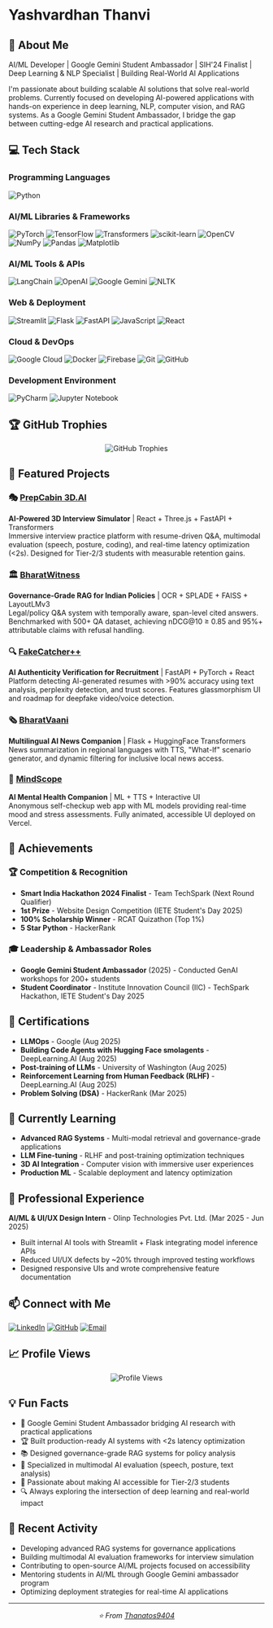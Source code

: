 # Yashvardhan Thanvi

## 🚀 About Me
AI/ML Developer | Google Gemini Student Ambassador | SIH'24 Finalist | Deep Learning & NLP Specialist | Building Real-World AI Applications

I'm passionate about building scalable AI solutions that solve real-world problems. Currently focused on developing AI-powered applications with hands-on experience in deep learning, NLP, computer vision, and RAG systems. As a Google Gemini Student Ambassador, I bridge the gap between cutting-edge AI research and practical applications.

## 💻 Tech Stack

### Programming Languages
![Python](https://img.shields.io/badge/python-3670A0?style=for-the-badge&logo=python&logoColor=ffdd54)

### AI/ML Libraries & Frameworks
![PyTorch](https://img.shields.io/badge/PyTorch-%23EE4C2C.svg?style=for-the-badge&logo=PyTorch&logoColor=white)
![TensorFlow](https://img.shields.io/badge/TensorFlow-%23FF6F00.svg?style=for-the-badge&logo=TensorFlow&logoColor=white)
![Transformers](https://img.shields.io/badge/🤗_Transformers-FFD21E?style=for-the-badge)
![scikit-learn](https://img.shields.io/badge/scikit--learn-%23F7931E.svg?style=for-the-badge&logo=scikit-learn&logoColor=white)
![OpenCV](https://img.shields.io/badge/opencv-%23white.svg?style=for-the-badge&logo=opencv&logoColor=white)
![NumPy](https://img.shields.io/badge/numpy-%23013243.svg?style=for-the-badge&logo=numpy&logoColor=white)
![Pandas](https://img.shields.io/badge/pandas-%23150458.svg?style=for-the-badge&logo=pandas&logoColor=white)
![Matplotlib](https://img.shields.io/badge/Matplotlib-%23ffffff.svg?style=for-the-badge&logo=Matplotlib&logoColor=black)

### AI/ML Tools & APIs
![LangChain](https://img.shields.io/badge/🦜_LangChain-1C3C3C?style=for-the-badge)
![OpenAI](https://img.shields.io/badge/OpenAI_API-412991?style=for-the-badge&logo=openai&logoColor=white)
![Google Gemini](https://img.shields.io/badge/Gemini_API-4285F4?style=for-the-badge&logo=google&logoColor=white)
![NLTK](https://img.shields.io/badge/NLTK-154f3c?style=for-the-badge)

### Web & Deployment
![Streamlit](https://img.shields.io/badge/Streamlit-%23FE4B4B.svg?style=for-the-badge&logo=streamlit&logoColor=white)
![Flask](https://img.shields.io/badge/flask-%23000.svg?style=for-the-badge&logo=flask&logoColor=white)
![FastAPI](https://img.shields.io/badge/FastAPI-005571?style=for-the-badge&logo=fastapi)
![JavaScript](https://img.shields.io/badge/javascript-%23323330.svg?style=for-the-badge&logo=javascript&logoColor=%23F7DF1E)
![React](https://img.shields.io/badge/react-%2320232a.svg?style=for-the-badge&logo=react&logoColor=%2361DAFB)

### Cloud & DevOps
![Google Cloud](https://img.shields.io/badge/GoogleCloud-%234285F4.svg?style=for-the-badge&logo=google-cloud&logoColor=white)
![Docker](https://img.shields.io/badge/docker-%230db7ed.svg?style=for-the-badge&logo=docker&logoColor=white)
![Firebase](https://img.shields.io/badge/firebase-%23039BE5.svg?style=for-the-badge&logo=firebase)
![Git](https://img.shields.io/badge/git-%23F05033.svg?style=for-the-badge&logo=git&logoColor=white)
![GitHub](https://img.shields.io/badge/github-%23121011.svg?style=for-the-badge&logo=github&logoColor=white)

### Development Environment
![PyCharm](https://img.shields.io/badge/pycharm-143?style=for-the-badge&logo=pycharm&logoColor=black&color=black&labelColor=green)
![Jupyter Notebook](https://img.shields.io/badge/jupyter-%23FA0F00.svg?style=for-the-badge&logo=jupyter&logoColor=white)


## 🏆 GitHub Trophies
<div align="center">
  <img src="https://github-profile-trophy.vercel.app/?username=Thanatos9404&theme=darkhub&no-frame=false&no-bg=false&margin-w=4" alt="GitHub Trophies" />
</div>

## 🌟 Featured Projects

### 🎭 [PrepCabin 3D.AI](https://github.com/Thanatos9404/PrepCabin-3D-AI) 
**AI-Powered 3D Interview Simulator** | React + Three.js + FastAPI + Transformers  
Immersive interview practice platform with resume-driven Q&A, multimodal evaluation (speech, posture, coding), and real-time latency optimization (<2s). Designed for Tier-2/3 students with measurable retention gains.

### 🏛️ [BharatWitness](https://github.com/Thanatos9404/BharatWitness)
**Governance-Grade RAG for Indian Policies** | OCR + SPLADE + FAISS + LayoutLMv3  
Legal/policy Q&A system with temporally aware, span-level cited answers. Benchmarked with 500+ QA dataset, achieving nDCG@10 ≥ 0.85 and 95%+ attributable claims with refusal handling.

### 🔍 [FakeCatcher++](https://github.com/Thanatos9404/FakeCatcher-Plus)
**AI Authenticity Verification for Recruitment** | FastAPI + PyTorch + React  
Platform detecting AI-generated resumes with >90% accuracy using text analysis, perplexity detection, and trust scores. Features glassmorphism UI and roadmap for deepfake video/voice detection.

### 🗞️ [BharatVaani](https://github.com/Thanatos9404/BharatVaani)
**Multilingual AI News Companion** | Flask + HuggingFace Transformers  
News summarization in regional languages with TTS, "What-If" scenario generator, and dynamic filtering for inclusive local news access.

### 🧠 [MindScope](https://github.com/Thanatos9404/MindScope)
**AI Mental Health Companion** | ML + TTS + Interactive UI  
Anonymous self-checkup web app with ML models providing real-time mood and stress assessments. Fully animated, accessible UI deployed on Vercel.

## 🏅 Achievements

### 🏆 Competition & Recognition
- **Smart India Hackathon 2024 Finalist** - Team TechSpark (Next Round Qualifier)
- **1st Prize** - Website Design Competition (IETE Student's Day 2025)
- **100% Scholarship Winner** - RCAT Quizathon (Top 1%)
- **5 Star Python** - HackerRank

### 🎓 Leadership & Ambassador Roles
- **Google Gemini Student Ambassador** (2025) - Conducted GenAI workshops for 200+ students
- **Student Coordinator** - Institute Innovation Council (IIC) - TechSpark Hackathon, IETE Student's Day 2025

## 📜 Certifications

- **LLMOps** - Google (Aug 2025)
- **Building Code Agents with Hugging Face smolagents** - DeepLearning.AI (Aug 2025)  
- **Post-training of LLMs** - University of Washington (Aug 2025)
- **Reinforcement Learning from Human Feedback (RLHF)** - DeepLearning.AI (Aug 2025)
- **Problem Solving (DSA)** - HackerRank (Mar 2025)

## 🌱 Currently Learning

- **Advanced RAG Systems** - Multi-modal retrieval and governance-grade applications
- **LLM Fine-tuning** - RLHF and post-training optimization techniques  
- **3D AI Integration** - Computer vision with immersive user experiences
- **Production ML** - Scalable deployment and latency optimization

## 💼 Professional Experience

**AI/ML & UI/UX Design Intern** - Olinp Technologies Pvt. Ltd. (Mar 2025 - Jun 2025)
- Built internal AI tools with Streamlit + Flask integrating model inference APIs
- Reduced UI/UX defects by ~20% through improved testing workflows
- Designed responsive UIs and wrote comprehensive feature documentation

## 📫 Connect with Me

[![LinkedIn](https://img.shields.io/badge/LinkedIn-%230077B5.svg?style=for-the-badge&logo=linkedin&logoColor=white)](https://www.linkedin.com/in/yashvardhan-thanvi-2a3a661a8/)
[![GitHub](https://img.shields.io/badge/GitHub-%23121011.svg?style=for-the-badge&logo=github&logoColor=white)](https://github.com/Thanatos9404)
[![Email](https://img.shields.io/badge/Email-D14836?style=for-the-badge&logo=gmail&logoColor=white)](mailto:yashvt9404@gmail.com)

## 📈 Profile Views
<div align="center">
  <img src="https://komarev.com/ghpvc/?username=Thanatos9404&color=blueviolet&style=for-the-badge" alt="Profile Views" />
</div>

## 💡 Fun Facts

- 🤖 Google Gemini Student Ambassador bridging AI research with practical applications
- 🏆 Built production-ready AI systems with <2s latency optimization 
- 📚 Designed governance-grade RAG systems for policy analysis
- 🎯 Specialized in multimodal AI evaluation (speech, posture, text analysis)
- 🌟 Passionate about making AI accessible for Tier-2/3 students
- 🔍 Always exploring the intersection of deep learning and real-world impact

## 🚀 Recent Activity

- Developing advanced RAG systems for governance applications
- Building multimodal AI evaluation frameworks for interview simulation
- Contributing to open-source AI/ML projects focused on accessibility
- Mentoring students in AI/ML through Google Gemini ambassador program
- Optimizing deployment strategies for real-time AI applications

---
<div align="center">
  <i>⭐️ From <a href="https://github.com/Thanatos9404">Thanatos9404</a></i>
</div>
